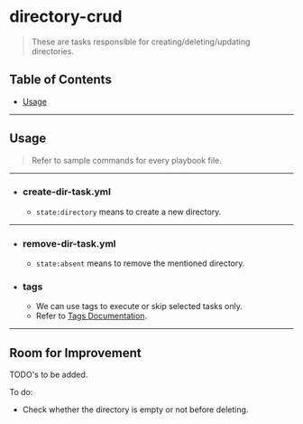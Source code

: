 # directory-crud
> These are tasks responsible for creating/deleting/updating directories.

## Table of Contents
* [Usage](#usage)
---

## Usage 
> Refer to sample commands for every playbook file.
---
* ### create-dir-task.yml

    * `state:directory` means to create a new directory.
---
* ### remove-dir-task.yml
    * `state:absent` means to remove the mentioned directory.

* ### tags
    * We can use tags to execute or skip selected tasks only.
    * Refer to [Tags Documentation](#https://docs.ansible.com/ansible/latest/user_guide/playbooks_tags.html).

---

## Room for Improvement
TODO's to be added. 

To do:
- Check whether the directory is empty or not before deleting.



